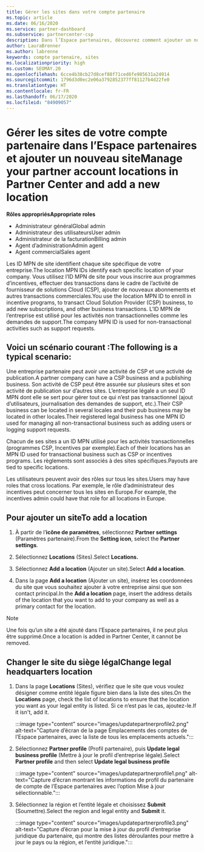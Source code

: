 ```yaml
---
title: Gérer les sites dans votre compte partenaire
ms.topic: article
ms.date: 06/16/2020
ms.service: partner-dashboard
ms.subservice: partnercenter-csp
description: Dans l’Espace partenaires, découvrez comment ajouter un nouveau site et comment l’ID MPN de site est utilisé dans les programmes d’incentives, l’activité de CSP, les abonnements et autres transactions.
author: LauraBrenner
ms.author: labrenne
keywords: compte partenaire, sites
ms.localizationpriority: high
ms.custom: SEOMAY.20
ms.openlocfilehash: 6cce4b38cb27d8cef88f71ced6fe985631a24914
ms.sourcegitcommit: 1796d3d0ec2e06a3792852377ff81127b4d22fe0
ms.translationtype: HT
ms.contentlocale: fr-FR
ms.lasthandoff: 06/17/2020
ms.locfileid: "84909057"
---
```

# <a name="manage-your-partner-account-locations-in-partner-center-and-add-a-new-location"></a><span data-ttu-id="803da-104">Gérer les sites de votre compte partenaire dans l’Espace partenaires et ajouter un nouveau site</span><span class="sxs-lookup"><span data-stu-id="803da-104">Manage your partner account locations in Partner Center and add a new location</span></span>

<span data-ttu-id="803da-105">**Rôles appropriés**</span><span class="sxs-lookup"><span data-stu-id="803da-105">**Appropriate roles**</span></span>
- <span data-ttu-id="803da-106">Administrateur général</span><span class="sxs-lookup"><span data-stu-id="803da-106">Global admin</span></span>
- <span data-ttu-id="803da-107">Administrateur des utilisateurs</span><span class="sxs-lookup"><span data-stu-id="803da-107">User admin</span></span>
- <span data-ttu-id="803da-108">Administrateur de la facturation</span><span class="sxs-lookup"><span data-stu-id="803da-108">Billing admin</span></span>
- <span data-ttu-id="803da-109">Agent d’administration</span><span class="sxs-lookup"><span data-stu-id="803da-109">Admin agent</span></span>
- <span data-ttu-id="803da-110">Agent commercial</span><span class="sxs-lookup"><span data-stu-id="803da-110">Sales agent</span></span>

<span data-ttu-id="803da-111">Les ID MPN de site identifient chaque site spécifique de votre entreprise.</span><span class="sxs-lookup"><span data-stu-id="803da-111">The location MPN IDs identify each specific location of your company.</span></span> <span data-ttu-id="803da-112">Vous utilisez l’ID MPN de site pour vous inscrire aux programmes d’incentives, effectuer des transactions dans le cadre de l’activité de fournisseur de solutions Cloud (CSP), ajouter de nouveaux abonnements et autres transactions commerciales.</span><span class="sxs-lookup"><span data-stu-id="803da-112">You use the location MPN ID to enroll in incentive programs, to transact Cloud Solution Provider (CSP) business, to add new subscriptions, and other business transactions.</span></span> <span data-ttu-id="803da-113">L’ID MPN de l’entreprise est utilisé pour les activités non transactionnelles comme les demandes de support.</span><span class="sxs-lookup"><span data-stu-id="803da-113">The company MPN ID is used for non-transactional activities such as support requests.</span></span>

## <a name="the-following-is-a-typical-scenario"></a><span data-ttu-id="803da-114">Voici un scénario courant :</span><span class="sxs-lookup"><span data-stu-id="803da-114">The following is a typical scenario:</span></span>

<span data-ttu-id="803da-115">Une entreprise partenaire peut avoir une activité de CSP et une activité de publication.</span><span class="sxs-lookup"><span data-stu-id="803da-115">A partner company can have a CSP business and a publishing business.</span></span> <span data-ttu-id="803da-116">Son activité de CSP peut être assurée sur plusieurs sites et son activité de publication sur d’autres sites. L’entreprise légale a un seul ID MPN dont elle se sert pour gérer tout ce qui n’est pas transactionnel (ajout d’utilisateurs, journalisation des demandes de support, etc.).</span><span class="sxs-lookup"><span data-stu-id="803da-116">Their CSP business can be located in several locales and their pub business may be located in other locales.Their registered legal business has one MPN ID used for managing all non-transactional business such as adding users or logging support requests.</span></span>


<span data-ttu-id="803da-117">Chacun de ses sites a un ID MPN utilisé pour les activités transactionnelles (programmes CSP, Incentives par exemple).</span><span class="sxs-lookup"><span data-stu-id="803da-117">Each of their locations has an MPN ID used for transactional business such as CSP or incentives programs.</span></span> <span data-ttu-id="803da-118">Les règlements sont associés à des sites spécifiques.</span><span class="sxs-lookup"><span data-stu-id="803da-118">Payouts are tied to specific locations.</span></span>

<span data-ttu-id="803da-119">Les utilisateurs peuvent avoir des rôles sur tous les sites.</span><span class="sxs-lookup"><span data-stu-id="803da-119">Users may have roles that cross locations.</span></span> <span data-ttu-id="803da-120">Par exemple, le rôle d’administrateur des incentives peut concerner tous les sites en Europe.</span><span class="sxs-lookup"><span data-stu-id="803da-120">For example, the incentives admin could have that role for all locations in Europe.</span></span>

## <a name="to-add-a-location"></a><span data-ttu-id="803da-121">Pour ajouter un site</span><span class="sxs-lookup"><span data-stu-id="803da-121">To add a location</span></span>

1. <span data-ttu-id="803da-122">À partir de l’**icône de paramètres**, sélectionnez **Partner settings** (Paramètres partenaire).</span><span class="sxs-lookup"><span data-stu-id="803da-122">From the **Setting icon**, select the **Partner settings**.</span></span>

2. <span data-ttu-id="803da-123">Sélectionnez **Locations** (Sites).</span><span class="sxs-lookup"><span data-stu-id="803da-123">Select **Locations.**</span></span>

3. <span data-ttu-id="803da-124">Sélectionnez **Add a location** (Ajouter un site).</span><span class="sxs-lookup"><span data-stu-id="803da-124">Select **Add a location**.</span></span>  

4. <span data-ttu-id="803da-125">Dans la page **Add a location** (Ajouter un site), insérez les coordonnées du site que vous souhaitez ajouter à votre entreprise ainsi que son contact principal.</span><span class="sxs-lookup"><span data-stu-id="803da-125">In the **Add a location** page, insert the address details of the location that you want to add to your company as well as a primary contact for the location.</span></span>

> [!NOTE]
> <span data-ttu-id="803da-126">Une fois qu’un site a été ajouté dans l’Espace partenaires, il ne peut plus être supprimé.</span><span class="sxs-lookup"><span data-stu-id="803da-126">Once a location is added in Partner Center, it cannot be removed.</span></span>

## <a name="change-legal-headquarters-location"></a><span data-ttu-id="803da-127">Changer le site du siège légal</span><span class="sxs-lookup"><span data-stu-id="803da-127">Change legal headquarters location</span></span>

1. <span data-ttu-id="803da-128">Dans la page **Locations** (Sites), vérifiez que le site que vous voulez désigner comme entité légale figure bien dans la liste des sites.</span><span class="sxs-lookup"><span data-stu-id="803da-128">On the **Locations** page, check the list of locations to ensure that the location you want as your legal entity is listed.</span></span> <span data-ttu-id="803da-129">Si ce n’est pas le cas, ajoutez-le.</span><span class="sxs-lookup"><span data-stu-id="803da-129">If it isn't, add it.</span></span>

   :::image type="content" source="images/updatepartnerprofile2.png" alt-text="Capture d’écran de la page Emplacements des comptes de l’Espace partenaires, avec la liste de tous les emplacements actuels.":::

2. <span data-ttu-id="803da-131">Sélectionnez **Partner profile** (Profil partenaire), puis **Update legal business profile** (Mettre à jour le profil d’entreprise légale).</span><span class="sxs-lookup"><span data-stu-id="803da-131">Select **Partner profile** and then select **Update legal business profile**</span></span>

   :::image type="content" source="images/updatepartnerprofile1.png" alt-text="Capture d’écran montrant les informations de profil du partenaire de compte de l’Espace partenaires avec l’option Mise à jour sélectionnable.":::

3. <span data-ttu-id="803da-133">Sélectionnez la région et l’entité légale et choisissez **Submit** (Soumettre).</span><span class="sxs-lookup"><span data-stu-id="803da-133">Select the region and legal entity and **Submit** it.</span></span>

   :::image type="content" source="images/updatepartnerprofile3.png" alt-text="Capture d’écran pour la mise à jour du profil d’entreprise juridique du partenaire, qui montre des listes déroulantes pour mettre à jour le pays ou la région, et l’entité juridique.":::
